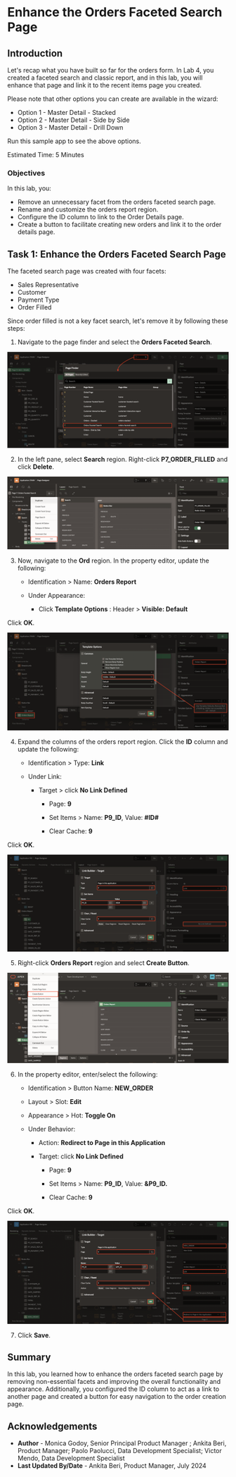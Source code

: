 # Enhance the Orders Faceted Search Page

## Introduction

Let's recap what you have built so far for the orders form. In Lab 4, you created a faceted search and classic report, and in this lab, you will enhance that page and link it to the recent items page you created.

Please note that other options you can create are available in the wizard:

- Option 1 - Master Detail - Stacked
- Option 2 - Master Detail - Side by Side
- Option 3 - Master Detail - Drill Down

Run this sample app to see the above options.

Estimated Time: 5 Minutes

### Objectives

In this lab, you:

- Remove an unnecessary facet from the orders faceted search page.
- Rename and customize the orders report region.
- Configure the ID column to link to the Order Details page.
- Create a button to facilitate creating new orders and link it to the order details page.

## Task 1: Enhance the Orders Faceted Search Page

The faceted search page was created with four facets:

- Sales Representative
- Customer
- Payment Type
- Order Filled

Since order filled is not a key facet search, let's remove it by following these steps:

1. Navigate to the page finder and select the **Orders Faceted Search**.

 ![App Builder](images/page-finder-7.png " ")

2. In the left pane, select **Search** region. Right-click **P7\_ORDER\_FILLED** and click **Delete**.

 ![App Builder](images/delete-facet.png " ")

3. Now, navigate to the **Ord** region. In the property editor, update the following:

    - Identification > Name: **Orders Report**

    - Under Appearance:

        - Click **Template Options** : Header > **Visible: Default**

 Click **OK**.

 ![App Builder](images/orders-report.png " ")

4. Expand the columns of the orders report region. Click the **ID** column and update the following:

    - Identification > Type: **Link**

    - Under Link:

        - Target > click **No Link Defined**

             - Page: **9**

             - Set Items > Name: **P9\_ID**, Value: **#ID#**

             - Clear Cache: **9**

 Click **OK**.

 ![App Builder](images/orders-report1.png " ")

5. Right-click **Orders Report** region and select **Create Button**.

 ![App Builder](images/create-button.png " ")

6. In the property editor, enter/select the following:

    - Identification > Button Name: **NEW_ORDER**

    - Layout > Slot: **Edit**

    - Appearance > Hot: **Toggle On**

    - Under Behavior:

        - Action: **Redirect to Page in this Application**

        - Target: click **No Link Defined**

            - Page: **9**

            - Set Items > Name: **P9\_ID**, Value: **&P9\_ID.**

            - Clear Cache: **9**

 Click **OK**.

 ![App Builder](images/link-button1.png " ")

7. Click **Save**.

## Summary

In this lab, you learned how to enhance the orders faceted search page by removing non-essential facets and improving the overall functionality and appearance. Additionally, you configured the ID column to act as a link to another page and created a button for easy navigation to the order creation page.

## Acknowledgements

- **Author** - Monica Godoy, Senior Principal Product Manager ; Ankita Beri, Product Manager; Paolo Paolucci, Data Development Specialist; Victor Mendo, Data Development Specialist
- **Last Updated By/Date** - Ankita Beri, Product Manager, July 2024
